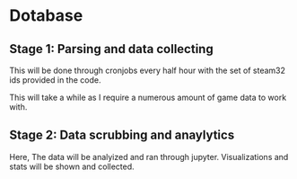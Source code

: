 # Dotabase
## Stage 1: Parsing and data collecting
This will be done through cronjobs every half hour with the set of steam32 ids provided in the code.

This will take a while as I require a numerous amount of game data to work with.

## Stage 2: Data scrubbing and anaylytics
Here, The data will be analyized and ran through jupyter. Visualizations and stats will be shown and collected.

